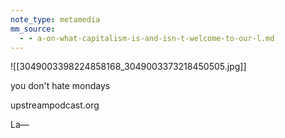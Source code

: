 ```yaml
---
note_type: metamedia
mm_source:
  - - a-on-what-capitalism-is-and-isn-t-welcome-to-our-l.md
---
```


![[3049003398224858168_3049003373218450505.jpg]]

you don't hate mondays

upstreampodcast.org

La—

